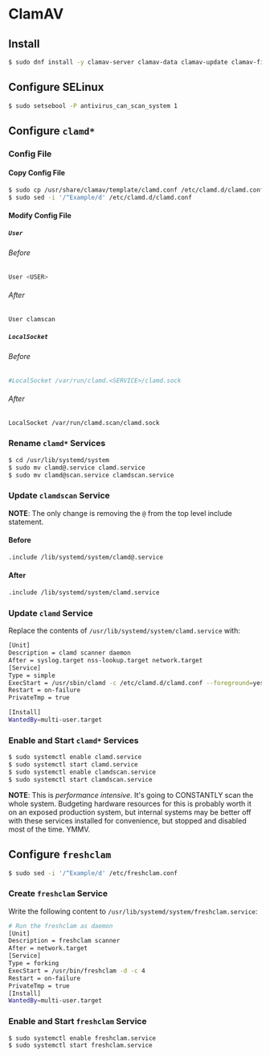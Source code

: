 # ClamAV

## Install

```bash
$ sudo dnf install -y clamav-server clamav-data clamav-update clamav-filesystem clamav clamav-scanner-systemd clamav-devel clamav-lib clamav-server-systemd
```

## Configure SELinux

```bash
$ sudo setsebool -P antivirus_can_scan_system 1
```

## Configure `clamd*`

### Config File

#### Copy Config File

```bash
$ sudo cp /usr/share/clamav/template/clamd.conf /etc/clamd.d/clamd.conf
$ sudo sed -i '/^Example/d' /etc/clamd.d/clamd.conf
```

#### Modify Config File

##### `User`

###### Before

```bash
User <USER>
```

###### After

```bash
User clamscan
```

##### `LocalSocket`

###### Before

```bash
#LocalSocket /var/run/clamd.<SERVICE>/clamd.sock
```

###### After

```bash
LocalSocket /var/run/clamd.scan/clamd.sock
```

### Rename `clamd*` Services

```bash
$ cd /usr/lib/systemd/system
$ sudo mv clamd@.service clamd.service
$ sudo mv clamd@scan.service clamdscan.service
```

### Update `clamdscan` Service

**NOTE**: The only change is removing the `@` from the top level include statement.

#### Before

```bash
.include /lib/systemd/system/clamd@.service
```

#### After

```bash
.include /lib/systemd/system/clamd.service
```

### Update `clamd` Service

Replace the contents of `/usr/lib/systemd/system/clamd.service` with:

```bash
[Unit]
Description = clamd scanner daemon
After = syslog.target nss-lookup.target network.target
[Service]
Type = simple
ExecStart = /usr/sbin/clamd -c /etc/clamd.d/clamd.conf --foreground=yes
Restart = on-failure
PrivateTmp = true

[Install]
WantedBy=multi-user.target
```

### Enable and Start `clamd*` Services

```bash
$ sudo systemctl enable clamd.service
$ sudo systemctl start clamd.service
$ sudo systemctl enable clamdscan.service
$ sudo systemctl start clamdscan.service

```

**NOTE**: This is _performance intensive_. It's going to CONSTANTLY scan the whole system. Budgeting hardware resources for this is probably worth it on an exposed production system, but internal systems may be better off with these services installed for convenience, but stopped and disabled most of the time. YMMV.


## Configure `freshclam`

```bash
$ sudo sed -i '/^Example/d' /etc/freshclam.conf
```

### Create `freshclam` Service

Write the following content to `/usr/lib/systemd/system/freshclam.service`:

```bash
# Run the freshclam as daemon
[Unit]
Description = freshclam scanner
After = network.target
[Service]
Type = forking
ExecStart = /usr/bin/freshclam -d -c 4
Restart = on-failure
PrivateTmp = true
[Install]
WantedBy=multi-user.target
```

### Enable and Start `freshclam` Service

```bash
$ sudo systemctl enable freshclam.service
$ sudo systemctl start freshclam.service
```
